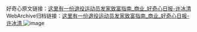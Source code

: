 好奇心原文链接：[这里有一份退役运动员发家致富指南_商业_好奇心日报-许冰清 ](https://www.qdaily.com/articles/10877.html)
WebArchive归档链接：[这里有一份退役运动员发家致富指南_商业_好奇心日报-许冰清 ](http://web.archive.org/web/20190623163318/https://www.qdaily.com/articles/10877.html)
![image](http://ww3.sinaimg.cn/large/007d5XDply1g3wccrliupj30u02oqe2e)